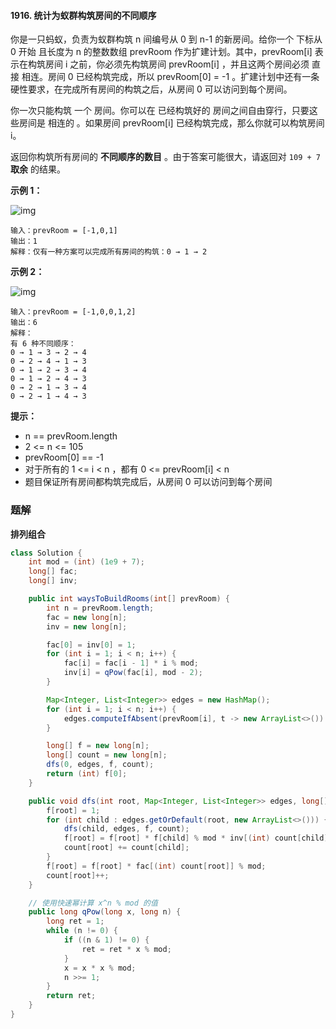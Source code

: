 #### 1916. 统计为蚁群构筑房间的不同顺序

你是一只蚂蚁，负责为蚁群构筑 n 间编号从 0 到 n-1 的新房间。给你一个 下标从 0 开始 且长度为 n 的整数数组 prevRoom 作为扩建计划。其中，prevRoom[i] 表示在构筑房间 i 之前，你必须先构筑房间 prevRoom[i] ，并且这两个房间必须 直接 相连。房间 0 已经构筑完成，所以 prevRoom[0] = -1 。扩建计划中还有一条硬性要求，在完成所有房间的构筑之后，从房间 0 可以访问到每个房间。

你一次只能构筑 一个 房间。你可以在 已经构筑好的 房间之间自由穿行，只要这些房间是 相连的 。如果房间 prevRoom[i] 已经构筑完成，那么你就可以构筑房间 i。

返回你构筑所有房间的 **不同顺序的数目** 。由于答案可能很大，请返回对 `109 + 7` **取余** 的结果。

**示例 1：**

![img](http://gitlab.wsh-study.com/xp-study/LeeteCode/-/blob/master/排列组合/images/统计为蚁群构筑房间的不同顺序/1.jpg)

```shell
输入：prevRoom = [-1,0,1]
输出：1
解释：仅有一种方案可以完成所有房间的构筑：0 → 1 → 2
```

**示例 2：**

![img](http://gitlab.wsh-study.com/xp-study/LeeteCode/-/blob/master/排列组合/images/统计为蚁群构筑房间的不同顺序/2.jpg)

```shell
输入：prevRoom = [-1,0,0,1,2]
输出：6
解释：
有 6 种不同顺序：
0 → 1 → 3 → 2 → 4
0 → 2 → 4 → 1 → 3
0 → 1 → 2 → 3 → 4
0 → 1 → 2 → 4 → 3
0 → 2 → 1 → 3 → 4
0 → 2 → 1 → 4 → 3
```

**提示：**

* n == prevRoom.length
* 2 <= n <= 105
* prevRoom[0] == -1
* 对于所有的 1 <= i < n ，都有 0 <= prevRoom[i] < n
* 题目保证所有房间都构筑完成后，从房间 0 可以访问到每个房间

### 题解

**排列组合**

```java
class Solution {
    int mod = (int) (1e9 + 7);
    long[] fac;
    long[] inv;

    public int waysToBuildRooms(int[] prevRoom) {
        int n = prevRoom.length;
        fac = new long[n];
        inv = new long[n];

        fac[0] = inv[0] = 1;
        for (int i = 1; i < n; i++) {
            fac[i] = fac[i - 1] * i % mod;
            inv[i] = qPow(fac[i], mod - 2);
        }

        Map<Integer, List<Integer>> edges = new HashMap();
        for (int i = 1; i < n; i++) {
            edges.computeIfAbsent(prevRoom[i], t -> new ArrayList<>()).add(i);
        }

        long[] f = new long[n];
        long[] count = new long[n];
        dfs(0, edges, f, count);
        return (int) f[0];
    }

    public void dfs(int root, Map<Integer, List<Integer>> edges, long[] f, long[] count) {
        f[root] = 1;
        for (int child : edges.getOrDefault(root, new ArrayList<>())) {
            dfs(child, edges, f, count);
            f[root] = f[root] * f[child] % mod * inv[(int) count[child]] % mod;
            count[root] += count[child];
        }
        f[root] = f[root] * fac[(int) count[root]] % mod;
        count[root]++;
    }

    // 使用快速幂计算 x^n % mod 的值
    public long qPow(long x, long n) {
        long ret = 1;
        while (n != 0) {
            if ((n & 1) != 0) {
                ret = ret * x % mod;
            }
            x = x * x % mod;
            n >>= 1;
        }
        return ret;
    }
}
```

